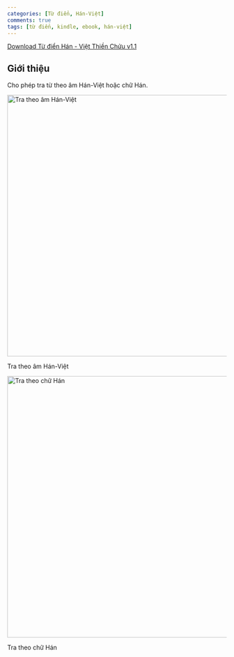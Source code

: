 ```yaml
---
categories: [Từ điển, Hán-Việt]
comments: true
tags: [từ điển, kindle, ebook, hán-việt]
---
```


[Download Từ điển Hán - Việt Thiền Chửu v1.1](https://github.com/catusf/tudien/releases/download/v1.1/TudienThienChuu.mobi)

## Giới thiệu

Cho phép tra từ theo âm Hán-Việt hoặc chữ Hán.

<img src="https://catusf.github.io/img/thienchuu-amhanviet.png" alt="Tra theo âm Hán-Việt" style="width: 600px;"/>

Tra theo âm Hán-Việt


<img src="https://catusf.github.io/img/thienchuu-amhan.png" alt="Tra theo chữ Hán" style="width: 600px;"/>

Tra theo chữ Hán
